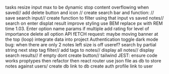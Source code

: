 tasks resize input max to be dynamic
stop content overflowing when saved//
add delete button and icon //
create search bar and function: //
save search input//
create function to filter using that input vs saved notes//
search on enter
displat result
improve styling
use BEM
replace px with REM
time 1.03.
Enter option
name params if multiple
add rating for level of importance
delete all option
API fETCH request: maybe moving banner at the top (loop)
integrate data into project
Authentication
toggle dark mode
bug: when there are only 2 notes left size is off
useref?
search by partial string next step
tag filter//
add tags to notes//
display all notes//
display search results//
if empty dont create button//
tailwind
JEST: ensure code works
proptypes
then refactor 
then react router
use json  file as db to store notes against users/
create db
link to db
create auth profile
link to user